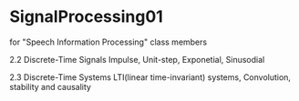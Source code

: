 # SignalProcessing01
for "Speech Information Processing" class members

2.2 Discrete-Time Signals
 Impulse, Unit-step, Exponetial, Sinusodial
 
2.3 Discrete-Time Systems
 LTI(linear time-invariant) systems,
 Convolution,
 stability and causality
 
